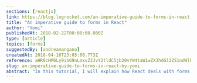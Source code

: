 ```yaml
---
sections: [reactjs]
link: https://blog.logrocket.com/an-imperative-guide-to-forms-in-react-927d9670170a
title: "An imperative guide to forms in React"
author: "Yomi"
publishedAt: 2018-02-22T00:00:00.000Z
type: [article]
topics: [forms]
suggestedBy: [andreamangano]
createdAt: 2018-04-16T23:05:00.773Z
reference: aHR0cHM6Ly9ibG9nLmxvZ3JvY2tldC5jb20vYW4taW1wZXJhdGl2ZS1ndWlkZS10by1mb3Jtcy1pbi1yZWFjdC05MjdkOTY3MDE3MGE
slug: an-imperative-guide-to-forms-in-react-by-yomi
abstract: "In this tutorial, I will explain how React deals with forms and events. I'll also walk you through how to write code that helps to get input from the different form components and submit the data in a React application. Finally, I'll show how to use the Formik library to build all kinds of forms, from simple to complex."
---
```

